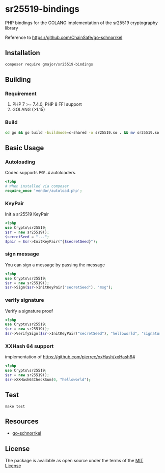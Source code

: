 # sr25519-bindings

PHP bindings for the GOLANG implementation of the sr25519 cryptography library

Reference to https://github.com/ChainSafe/go-schnorrkel

## Installation

```sh
composer require gmajor/sr25519-bindings
```

## Building

### Requirement

1. PHP 7 >= 7.4.0, PHP 8 FFI support
2. GOLANG (>1.15)

### Build

```bash
cd go && go build -buildmode=c-shared -o sr25519.so . && mv sr25519.so ../src/Crypto/sr25519.so
```

## Basic Usage

### Autoloading

Codec supports `PSR-4` autoloaders.

```php
<?php
# When installed via composer
require_once 'vendor/autoload.php';
```

### KeyPair

Init a sr25519 KeyPair

```php
<?php
use Crypto\sr25519;
$sr = new sr25519();
$secretSeed = "...";
$pair = $sr->InitKeyPair("{$secretSeed}");
```

### sign message

You can sign a message by passing the message

```php
<?php
use Crypto\sr25519;
$sr = new sr25519();
$sr->Sign($sr->InitKeyPair("secretSeed"), "msg");
```

### verify signature

Verify a signature proof

```php
<?php
use Crypto\sr25519;
$sr = new sr25519();
$sr->VerifySign($sr->InitKeyPair("secretSeed"), "helloworld", "signature");
```

### XXHash 64 support
 
implementation of https://github.com/pierrec/xxHash/xxHash64 

```php
<?php
use Crypto\sr25519;
$sr = new sr25519();
$sr->XXHash64CheckSum(0, "helloworld");
```

## Test

```
make test
```

## Resources

- [go-schnorrkel](https://github.com/ChainSafe/go-schnorrkel)

## License

The package is available as open source under the terms of the [MIT License](https://opensource.org/licenses/MIT)